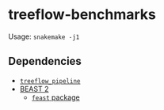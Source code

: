 # treeflow-benchmarks

Usage: `snakemake -j1`

## Dependencies

* [`treeflow_pipeline`](https://github.com/christiaanjs/treeflow-paper)
* [BEAST 2](https://www.beast2.org/)
    * [`feast` package](https://github.com/tgvaughan/feast)